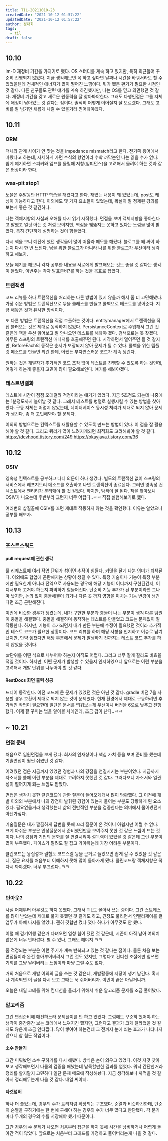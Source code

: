 ```yaml
---
title: TIL-20211010~23
createdDate: "2021-10-12 01:57:22"
updatedDate: "2021-10-12 01:57:22"
author: 정대화
tags:
  - til
draft: false
---
```


## 10.10

Im-D 재정비 기간을 가지기로 했다. OS 스터디를 계속 하고 있지만, 특히 최근들어 꾸준히 진행되지 않았다. 지금 생각해보면 꼭 하고 싶다면 날짜나 시간을 바꿔서라도 할 수 있었을텐데 전체적인 에너지가 많이 떨어진 느낌이다. 뭐가 됐든 환기가 필요한 시점인것 같다. 다른 친구들도 관련 얘기를 계속 하긴했지만, 나는 OS를 믿고 외면했던 것 같다. 재정비 기간을 갖고 새로운 원동력을 잘 찾아봐야한다. 그래도 다행인점은 그룹 자체에 애정이 남아있는 것 같다는 점이다. 솔직히 어떻게 이어질지 잘 모르겠다. 그래도 고비를 잘 넘기면 새롭게 나갈 수 있을거라 믿어봐야겠다.

## 10.11

### ORM

객체와 관계 사이가 안 맞는 것을 impedance mismatch라고 한다. 전기쪽 용어에서 따왔다고 하는데, 자세하게 가면 수식의 향연이라 수학 까막눈인 나는 읽을 수가 없다. 쉽게 얘기하면 스피커와 앰프를 물릴때 저항(임피던스)을 고려해서 물려야 하는 것과 같은 현상이라 한다.

### was-pit stop1

노을은 주말동안 HTTP 학습을 해왔다고 한다. 재밌는 내용이 꽤 있었는데, post도 캐싱이 가능하다고 한다. 이외에도 몇 가지 요소들이 있었는데, 확실히 잘 정제된 강의를 보는게 좋은 것 같긴하다.

나는 객체지향의 사실과 오해를 다시 읽기 시작했다. 면접을 보며 객체지향을 좋아한다고 말했고 얼핏 아는 것 처럼 보이지만, 핵심을 꿰뚫지는 못하고 있다는 느낌을 많이 받았다. 특히 간단하게 설명하는 것이 힘들었다.

다시 책을 보니 예전에 했던 생각들이 많이 떠올라 메모를 해뒀다. 블로그를 왜 써야 하는지 다시 한 번 느낀다. 남을 위한 블로그가 아니라 나를 위한 블로그가 우선이라 생각하고 해보자.

오늘 얘기를 해보니 각자 공부한 내용을 서로에게 발표해보는 것도 좋을 것 같다는 생각이 들었다. 이번주는 각자 발표준비?를 하는 것을 목표로 잡았다.

### 트랜잭션

코드 리뷰를 하다 트랜잭션을 처리하는 다른 방법이 있지 않을까 해서 좀 더 고민해봤다. 가장 쉬운 방법은 트랜잭션으로 묶을 클래스를 만들고 콜백으로 테스트를 넣어준다. 지금 해놓은 것과 유사한 방식이다.

또 다른 방법은 트랜잭션을 직접 호출하는 것이다. entitymanager에서 트랜잭션을 직접 불러오는 것은 제대로 동작하지 않았다. PersistanceContext로 주입해서 그런 것 같은데 책을 우선 읽어보고 잘 안나오면 테스트를 해봐야 겠다. 검색으로는 못 찾겠다. 아무튼 스프링의 트랜잭션 매니저를 호출해주면 된다. 시작하면서 열어주면 될 것 같지만, BeforeEach의 동작은 순서가 보장되지 않아 문제가 될 수 있다. 콜백을 위한 템플릿 메소드를 만들면 되긴 한데, 어쨌든 부자연스러운 코드가 계속 생긴다.

원하는 것은 개발자가 추가적인 코드 조작 없이 테스트를 진행할 수 있도록 하는 것인데, 어떻게 하는게 좋을지 고민이 많이 필요해보인다. 얘기를 해봐야겠다.

### 테스트병렬화

테스트에 시간이 점점 오래걸려 걱정이라는 얘기가 있었다. 지금 5초정도 되는데 나중에는 1분정도까지 늘어날 것 같다. 그래서 테스트를 병렬로 실행시킬 수 있는 방법을 찾아봤다. 구동 자체는 어렵지 않았는데, 데이터베이스 동시성 처리가 제대로 되지 않아 문제가 생긴다. 좀 더 고민해봐야 할 문제다.

이외의 방법으로는 컨텍스트를 재활용할 수 있도록 만드는 방법이 있다. 이 점을 잘 활용해야 할 것 같다. 그리고 쿼리가 많이 느려지게되면 최적화도 고려해봐야 할 것 같다. <https://devhood.tistory.com/249> <https://okayjava.tistory.com/36>

## 10.12

### OSIV

영속성 컨텍스트를 공부하고 나니 의문이 하나 생겼다. 별도의 트랜잭션 없이 스프링의 서비스에서 레포지토리 메소드를 호출하고 나면 트랜잭션이 종료된다. 그러면 영속성 컨텍스트에서 엔티티가 분리돼야 할 것 같았다. 하지만, 탐색이 잘 된다. 책을 찾아보니 OSIV가 나오는데 후반부라 그런지 너무 어렵다..ㅋㅋ 직접 실험해보기로 했다.

여러번의 삽질끝에 OSIV를 끄면 제대로 작동하지 않는 것을 확인했다. 이유는 알았으니 공부를 해보자.

## 10.13

### 포스트스쿼드

#### pull request에 관한 생각

풀 리퀘스트에 여러 작업 단위가 섞이면 추적이 힘들다. 커밋을 잘게 나눈 의미가 퇴색된다. 이외에도 협업에 곤란해지는 상황이 생길 수 있다. 특정 기술이나 기능이 특정 부분에만 필요한게 아니라 전역으로 사용되는 경우에 해당 기능이 어디까지 구현된건지, 어디서부터 고쳐야 하는지 파악하기 힘들어진다. 단순히 기능 추가가 된 부분이라면 그나마 낫지만, 논의 없이 충돌해결이 되거나 다른 곳 까지 영향을 미치는 기능 변경이 생긴다면 조금 곤란해진다.

이번에 비슷한 경우가 생겼는데, 내가 구현한 부분과 충돌이 나는 부분이 생겨 다른 팀원이 충돌을 해결했다. 충돌을 해결하며 동작하는 테스트를 만들었고 코드는 문제없이 잘 작동한다. 하지만, 기능이 추가되면서 내가 만든 부분에 수정이 필요했던 것이라 추가적인 테스트 코드가 필요한 상황이다. 코드 리뷰를 하며 해당 사항을 인지하고 이슈로 남겨놨지만, 만약 놓쳤다면 해당 부분에서 문제가 발생하기 전까지는 테스트 코드 추가를 하지 않았을 것이다.

pr단위를 어떤 식으로 나누어야 하는지 아직도 어렵다. 그리고 너무 잘게 잘라도 비효율적일 것이다. 하지만, 어떤 문제가 발생할 수 있을지 인지하였으니 앞으로는 이런 부분을 고려해서 개발 단위를 나누어야 할 것 같다.

#### RestDocs 화면 출력 성공

드디어 동작한다. 이전 코드에 큰 문제가 있었던 것은 아닌 것 같다. gradle 버전 7을 사용할 경우 호환이 제대로 되지 않는 것이 문제였다. 현재 환경에서 제대로 구동하려면 추가적인 작업이 필요한데 일단은 문서를 띄워보는게 우선이니 버전을 6으로 낮추고 진행했다. 이제 잘 꾸미는 법을 알아볼 차례인데, 조금 겁이 난다..ㅋㅋ

## ~ 10.21

### 면접 준비

처음으로 임원면접을 보게 됐다. 회사의 인재상이나 핵심 가치 등을 보며 준비를 했는데 기술면접이 훨씬 쉬웠던 것 같다.

어려웠던 점은 지금까지 있었던 경험과 나의 강점을 연결시키는 부분이었다. 지금까지 자소서를 쓸때 이런 부분을 제대로 고려하지 못했던 것 같다. 그러다보니 자소서와 일관성이 떨어지게 되는 느낌도 받았다.

면접은 생각치 못한 클린코드에 관한 질문이 들어오게돼서 많이 당황했다. 그 이전에 개발 이외의 부분에서 나의 강점이 발휘된 경험이 있는지 물어본 부분도 당황하게 된 요소였다. 필요없을거라 생각했는데 삶의 전반적인 부분을 검증한다는 의미에서 물어봤던게 아닌가싶다.

기술질문은 내가 깔끔하게 답변을 못해 꼬리 질문이 온 것이니 아쉽지만 어쩔 수 없다. 크게 아쉬운 부분은 인성질문에서 준비했던만큼 보여주지 못한 것 같은 느낌이 드는 것이다. 나의 강점과 기업의 문화를 잘 연결시켜야 설득력이 있었을 것 같은데 그런 부분이 많이 부족했다. 페이스가 말려도 잘 잡고 가야하는데 가장 어려운 부분이다.

클린코드는 응집성과 결합도 코드스멜 등을 근거로 들었으면 쉽게 갈 수 있었을 것 같은데, 질문 요지를 처음부터 이해하지 못해 많이 돌아가게 됐다. 클린코드랑 객체지향은 꼭 다시 봐야겠다. 너무 부끄럽다..ㅋㅋ

## 10.22

### 번아웃?

사실 어제부터 아무것도 하지 못했다. 그래서 TIL도 몰아서 쓰는 중이다. 그간 스트레스를 많이 받았는데 제대로 풀지 못했던 것 같기도 하고, 긴장도 풀리면서 인텔리제이를 켤 엄두가 아예 나지를 않았다. 괜히 깃헙만 켰다 껐다 하다가 아무것도 안 했다.

이럴 때 걷기여행 같은거 다녀오면 엄청 힘이 됐던 것 같은데, 시즌이 아직 남아 여의치 않은게 너무 안타깝다. 별 수 있나, 그래도 해야지 ㅋㅋ

좀 걱정되는 부분은 이런 주기가 계속 반복되고 있는 것 같다는 점이다. 물론 처음 보는 면접들이라 완전 쏟아부어버려서 그런 것도 있지만, 그렇다고 컨디션 조절에만 힘쓰면 기회를 그냥 날려버리는 느낌이라 마냥 그럴 수도 없다.

거의 처음으로 개발 이외의 글을 쓰는 것 같은데, 개발활동에 지장이 생겨 남긴다. 혹시나 계속되면 이 글을 다시 보고 그때는 푹 쉬어버리자. 이번이 끝은 아닐거니까.

오늘은 내일 코테를 위해 컨디션을 올리기 위해서 쉬운 알고리즘 문제를 조금 풀어봤다.

### 알고리즘

그간 면접준비에 매진하느라 문제풀이를 안 하고 있었다. 그럼에도 꾸준히 했어야 하는 생각이 중간중간 보는 코테에서 느껴지긴 했지만, 그런다고 결과가 크게 달라졌을 것 같지도 않은게 조금 안타깝다. 많이 쌓여야 하는건데 그 전까지 눈에 띄는 효과가 나타나지 않으니 참 힘든 작업이다.

#### 소수 만들기

그간 미뤄놨던 소수 구하기를 다시 해봤다. 방식은 손이 외우고 있었다. 이것 저것 찾아보고 생각해보면서 나름의 검증을 해봤는데 납득할만한 결과를 얻었다. 워낙 간단한거라 정리를 할지말지 고민하다 일단 문제 메모에 작성해놨다. 지금 생각해보니 까먹을 것 같아서 정리해두는게 나을 것 같다. 내일 써야지.

#### 타겟넘버

하나 더 풀었는데, 경우의 수가 트리처럼 확장되는 구조였다. 순열과 비슷하긴한데, 단순히 순열을 구하기에는 한 번에 구해야 하는 경우의 수가 너무 많다고 판단됐다. 각 분기마다 두개의 경우의 수를 저장해야 했기 때문이다.

그간 경우의 수 문제가 나오면 처음부터 접근을 하지 못해 시간을 낭비하거나 어렵게 돌아간 적이 많았다. 앞으로는 처음부터 그래프를 가정하고 풀어버리는게 나을 것 같다.
